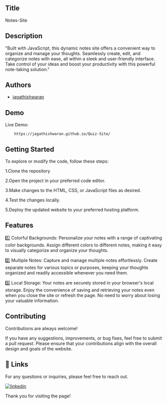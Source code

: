 
## Title

Notes-Site
## Description 

"Built with JavaScript, this dynamic notes site offers a convenient way to organize and manage your thoughts. Seamlessly create, edit, and categorize notes with ease, all within a sleek and user-friendly interface. Take control of your ideas and boost your productivity with this powerful note-taking solution."
## Authors

- [jagathishwaran](https://www.github.com/jagathishwaran) 


## Demo

Live Demo:

        https://jagathishwaran.github.io/Quiz-Site/

    
## Getting Started

To explore or modify the code, follow these steps:

1.Clone the repository

2.Open the project in your preferred code editor.

3.Make changes to the HTML, CSS, or JavaScript files as desired.

4.Test the changes locally.

5.Deploy the updated website to your preferred hosting platform.


## Features

1️⃣ Colorful Backgrounds: Personalize your notes with a range of captivating color backgrounds. Assign different colors to different notes, making it easy to visually categorize and organize your thoughts.

2️⃣ Multiple Notes: Capture and manage multiple notes effortlessly. Create separate notes for various topics or purposes, keeping your thoughts organized and readily accessible whenever you need them.

3️⃣ Local Storage: Your notes are securely stored in your browser's local storage. Enjoy the convenience of saving and retrieving your notes even when you close the site or refresh the page. No need to worry about losing your valuable information.



## Contributing

Contributions are always welcome!

If you have any suggestions, improvements, or bug fixes, feel free to submit a pull request. Please ensure that your contributions align with the overall design and goals of the website. 


## 🔗 Links

For any questions or inquiries, please feel free to reach out. 

[![linkedin](https://img.shields.io/badge/linkedin-0A66C2?style=for-the-badge&logo=linkedin&logoColor=white)](https://www.linkedin.com/in/jagathishwaran-m-172928231)


Thank you for visiting the page!
